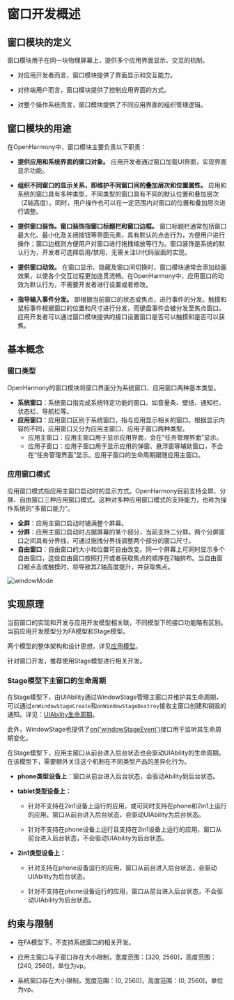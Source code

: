 # 窗口开发概述


## 窗口模块的定义

窗口模块用于在同一块物理屏幕上，提供多个应用界面显示、交互的机制。

- 对应用开发者而言，窗口模块提供了界面显示和交互能力。

- 对终端用户而言，窗口模块提供了控制应用界面的方式。

- 对整个操作系统而言，窗口模块提供了不同应用界面的组织管理逻辑。


## 窗口模块的用途

在OpenHarmony中，窗口模块主要负责以下职责：

-  **提供应用和系统界面的窗口对象。** 应用开发者通过窗口加载UI界面，实现界面显示功能。

-  **组织不同窗口的显示关系，即维护不同窗口间的叠加层次和位置属性。** 应用和系统的窗口具有多种类型，不同类型的窗口具有不同的默认位置和叠加层次（Z轴高度）。同时，用户操作也可以在一定范围内对窗口的位置和叠加层次进行调整。

-  **提供窗口装饰。窗口装饰指窗口标题栏和窗口边框。** 窗口标题栏通常包括窗口最大化、最小化及关闭按钮等界面元素，具有默认的点击行为，方便用户进行操作；窗口边框则方便用户对窗口进行拖拽缩放等行为。窗口装饰是系统的默认行为，开发者可选择启用/禁用，无需关注UI代码层面的实现。

-  **提供窗口动效。** 在窗口显示、隐藏及窗口间切换时，窗口模块通常会添加动画效果，以使各个交互过程更加连贯流畅。在OpenHarmony中，应用窗口的动效为默认行为，不需要开发者进行设置或者修改。

-  **指导输入事件分发。** 即根据当前窗口的状态或焦点，进行事件的分发。触摸和鼠标事件根据窗口的位置和尺寸进行分发，而键盘事件会被分发至焦点窗口。应用开发者可以通过窗口模块提供的接口设置窗口是否可以触摸和是否可以获焦。


## 基本概念


### 窗口类型

OpenHarmony的窗口模块将窗口界面分为系统窗口、应用窗口两种基本类型。
- **系统窗口**：系统窗口指完成系统特定功能的窗口。如音量条、壁纸、通知栏、状态栏、导航栏等。
- **应用窗口**：应用窗口区别于系统窗口，指与应用显示相关的窗口。根据显示内容的不同，应用窗口又分为应用主窗口、应用子窗口两种类型。
  - 应用主窗口：应用主窗口用于显示应用界面，会在“任务管理界面”显示。 
  - 应用子窗口：应用子窗口用于显示应用的弹窗、悬浮窗等辅助窗口，不会在“任务管理界面”显示。应用子窗口的生命周期跟随应用主窗口。




### 应用窗口模式

应用窗口模式指应用主窗口启动时的显示方式。OpenHarmony目前支持全屏、分屏、自由窗口三种应用窗口模式。这种对多种应用窗口模式的支持能力，也称为操作系统的“多窗口能力”。


-  **全屏**：应用主窗口启动时铺满整个屏幕。
-  **分屏**：应用主窗口启动时占据屏幕的某个部分，当前支持二分屏。两个分屏窗口之间具有分界线，可通过拖拽分界线调整两个部分的窗口尺寸。
-  **自由窗口**：自由窗口的大小和位置可自由改变。同一个屏幕上可同时显示多个自由窗口，这些自由窗口按照打开或者获取焦点的顺序在Z轴排布。当自由窗口被点击或触摸时，将导致其Z轴高度提升，并获取焦点。


![windowMode](figures/windowMode.png)


## 实现原理

当前窗口的实现和开发与应用开发模型相关联，不同模型下的接口功能略有区别。当前应用开发模型分为FA模型和Stage模型。

两个模型的整体架构和设计思想，详见[应用模型](../application-models/application-models.md)。

针对窗口开发，推荐使用Stage模型进行相关开发。

### Stage模型下主窗口的生命周期

在Stage模型下，由UIAbility通过WindowStage管理主窗口并维护其生命周期，可以通过`onWindowStageCreate`和`onWindowStageDestroy`接收主窗口创建和销毁的通知。详见：[UIAbility生命周期](../application-models/uiability-lifecycle.md)。

此外，WindowStage也提供了[on('windowStageEvent')](../reference/apis-arkui/arkts-apis-window-WindowStage.md#onwindowstageevent9)接口用于监听其生命周期变化。

在Stage模型下，应用主窗口从前台进入后台状态也会驱动UIAbility的生命周期。在该模型下，需要额外关注这个机制在不同类型产品的差异化行为。

- **phone类型设备上**：窗口从前台进入后台状态，会驱动Ability到后台状态。

- **tablet类型设备上：**

  - 针对不支持在2in1设备上运行的应用，或可同时支持在phone和2in1上运行的应用，窗口从前台进入后台状态，会驱动UIAbility为后台状态。

  - 针对不支持在phone设备上运行且支持在2in1设备上运行的应用，窗口从前台进入后台状态，不会驱动UIAbility为后台状态。

- **2in1类型设备上：**

  - 针对支持在phone设备运行的应用，窗口从前台进入后台状态，会驱动UIAbility为后台状态。

  - 针对不支持在phone设备运行的应用，窗口从前台进入后台状态，不会驱动UIAbility为后台状态。

## 约束与限制

-  在FA模型下，不支持系统窗口的相关开发。

-  应用主窗口与子窗口存在大小限制，宽度范围：[320, 2560]，高度范围：[240, 2560]，单位为vp。

-  系统窗口存在大小限制，宽度范围：(0, 2560]，高度范围：(0, 2560]，单位为vp。